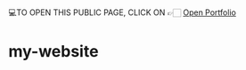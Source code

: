 💻TO OPEN THIS PUBLIC PAGE, CLICK ON 👉🏻 [Open Portfolio](file:///C:/website%20bootcamp/anwesha%20portfolio/portfolio.html)

# my-website

